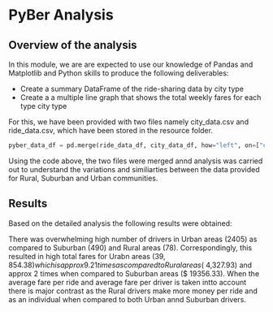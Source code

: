 # **PyBer Analysis**

## Overview of the analysis

In this module, we are are expected to use our knowledge of Pandas and Matplotlib and Python skills to produce the following deliverables:
* Create a summary DataFrame of the ride-sharing data by city type
* Create a a multiple line graph that shows the total weekly fares for each type city type
 
For this, we have been provided with two files namely city_data.csv and ride_data.csv, which have been stored in the resource folder. 
~~~python 
pyber_data_df = pd.merge(ride_data_df, city_data_df, how="left", on=["city", "city"])
~~~
Using the code above, the two files were merged annd analysis was carried out to understand the variations and similiarties between the data provided for Rural, Suburban and Urban communities. 

## Results
Based on the detailed analysis the following results were obtained:




There was overwhelming high number of drivers in Urban areas (2405) as compared to Suburban (490) and Rural areas (78). Correspondingly, this resulted in high total fares for Urabn areas ($39,854.38) which is approx 9.21 times as compared to Rural areas ($ 4,327.93) and approx 2 times when compared to Suburban areas ($ 19356.33).
When the average fare per ride and average fare per driver is taken intto account there is major contrast as the Rural drivers make more money per ride and as an individual when compared to both Urban annd Suburban drivers. 
